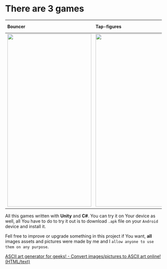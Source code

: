 # There are 3 games
 
|Bouncer| Tap-figures| Cat's Game| 
|:--- |:---- | :---- | 
|<img src="/Demo/Bouncer.gif" width="270" height="555"/> |<img src="/Demo/Tap-figures.gif" width="270" height="555"/> | <img src="/Demo/Cat-game.gif" width="375" height="220"/> |

All this games written with **Unity** and **C#**. You can try it on Your device as well, all You have to do to try it out is to download `.apk` file on your `Android` device and install it.

Fell free to improve or upgrade something in this project if You want, **all** images assets and pictures were made by me and I `allow anyone to use them on any purpose`.

 
<a href="https://manytools.org/hacker-tools/convert-images-to-ascii-art/">ASCII art generator for geeks! - Convert images/pictures to ASCII art online! (HTML/text)</a>
